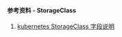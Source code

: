 #### 参考资料 - StorageClass

1. [kubernetes StorageClass 字段说明](https://kubernetes.io/docs/reference/generated/kubernetes-api/v1.21/#storageclass-v1-storage-k8s-io)
